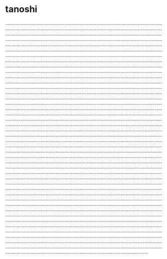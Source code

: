 # tanoshi

.....................................................................................................................................................................................................................................................................................................................................................................................................................................................................................................................................................................................................................................................................................................................................................................................................................................................................................................................................................................................................................................................................................................................................................................................................................................................................................................................................................................................................................................................................................................................................................................................................................................................................................................................................................................................................................................................................................................................................................................................................................................................................................................................................................................................................................................................................................................................................................................................................................................................................................................................................................................................................................................................................................................................................................................................................................................................................................................................................................................................................................................................................................................................................................................................................................................................................................................................................................................................................................................................................................................................................................................................................................................................................................................................................................................................................................................................................................................................................................................................................................................................................................................................................................................................................................................................................................................................................................................................................................................................................................................................................................................................................................................................................................................................................................................................................................................................................................................................................................................................................................................................................................................................................................................................................................................................................................................................................................................................................................................................................................................................................................................................................................................................................